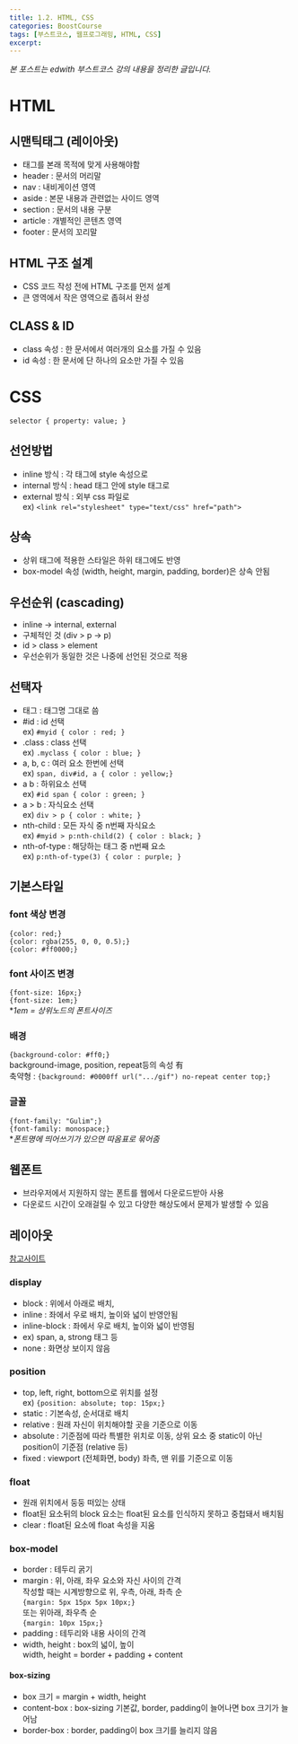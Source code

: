 ```yaml
---
title: 1.2. HTML, CSS
categories: BoostCourse
tags: [부스트코스, 웹프로그래밍, HTML, CSS]
excerpt:
---
```

*본 포스트는 edwith 부스트코스 강의 내용을 정리한 글입니다.*

# HTML

## 시맨틱태그 (레이아웃)
- 태그를 본래 목적에 맞게 사용해야함
- header : 문서의 머리말
- nav : 내비게이션 영역
- aside : 본문 내용과 관련없는 사이드 영역
- section : 문서의 내용 구분
- article : 개별적인 콘텐츠 영역
- footer : 문서의 꼬리말

## HTML 구조 설계
- CSS 코드 작성 전에 HTML 구조를 먼저 설계
- 큰 영역에서 작은 영역으로 좁혀서 완성

## CLASS & ID
- class 속성 : 한 문서에서 여러개의 요소를 가질 수 있음
- id 속성 : 한 문서에 단 하나의 요소만 가질 수 있음
    
# CSS
`selector { property: value; }`

## 선언방법
- inline 방식 : 각 태그에 style 속성으로
- internal 방식 : head 태그 안에 style 태그로
- external 방식 : 외부 css 파일로  
ex) `<link rel="stylesheet" type="text/css" href="path">`

## 상속
- 상위 태그에 적용한 스타일은 하위 태그에도 반영
- box-model 속성 (width, height, margin, padding, border)은 상속 안됨

## 우선순위 (cascading)
- inline -> internal, external
- 구체적인 것 (div > p -> p)
- id > class > element
- 우선순위가 동일한 것은 나중에 선언된 것으로 적용

## 선택자
- 태그 : 태그명 그대로 씀
- #id : id 선택  
ex) `#myid { color : red; }`
- .class : class 선택  
ex) `.myclass { color : blue; }`
- a, b, c : 여러 요소 한번에 선택  
ex) `span, div#id, a { color : yellow;}`
- a b : 하위요소 선택  
ex) `#id span { color : green; }`
- a > b : 자식요소 선택  
ex) `div > p { color : white; }`
- nth-child : 모든 자식 중 n번째 자식요소  
ex) `#myid > p:nth-child(2) { color : black; }`
- nth-of-type : 해당하는 태그 중 n번째 요소  
ex) `p:nth-of-type(3) { color : purple; }`

## 기본스타일

### font 색상 변경   
`{color: red;}`  
`{color: rgba(255, 0, 0, 0.5);}`  
`{color: #ff0000;}`

### font 사이즈 변경  
`{font-size: 16px;}`  
`{font-size: 1em;}`  
**1em = 상위노드의 폰트사이즈*

### 배경
`{background-color: #ff0;}`  
background-image, position, repeat등의 속성 有  
축약형 : `{background: #0000ff url(".../gif") no-repeat center top;}`

### 글꼴  
`{font-family: "Gulim";}`  
`{font-family: monospace;}`  
**폰트명에 띄어쓰기가 있으면 따옴표로 묶어줌*

## 웹폰트
- 브라우저에서 지원하지 않는 폰트를 웹에서 다운로드받아 사용
- 다운로드 시간이 오래걸릴 수 있고 다양한 해상도에서 문제가 발생할 수 있음

## 레이아웃
[참고사이트](https://ko.learnlayout.com/)

### display
- block : 위에서 아래로 배치,
- inline : 좌에서 우로 배치, 높이와 넓이 반영안됨
- inline-block : 좌에서 우로 배치, 높이와 넓이 반영됨
- ex) span, a, strong 태그 등
- none : 화면상 보이지 않음

### position
- top, left, right, bottom으로 위치를 설정  
ex) `{position: absolute; top: 15px;}`
- static : 기본속성, 순서대로 배치
- relative : 원래 자신이 위치해야할 곳을 기준으로 이동
- absolute : 기준점에 따라 특별한 위치로 이동, 상위 요소 중 static이 아닌 position이 기준점 (relative 등)
- fixed : viewport (전체화면, body) 좌측, 맨 위를 기준으로 이동

### float
- 원래 위치에서 둥둥 떠있는 상태
- float된 요소뒤의 block 요소는 float된 요소를 인식하지 못하고 중첩돼서 배치됨
- clear : float된 요소에 float 속성을 지움

### box-model
- border : 테두리 굵기
- margin : 위, 아래, 좌우 요소와 자신 사이의 간격  
작성할 때는 시계방향으로 위, 우측, 아래, 좌측 순  
`{margin: 5px 15px 5px 10px;}`  
또는 위아래, 좌우측 순  
`{margin: 10px 15px;}`
- padding : 테두리와 내용 사이의 간격
- width, height : box의 넓이, 높이  
width, height = border + padding + content

#### box-sizing
- box 크기 = margin + width, height
- content-box : box-sizing 기본값, border, padding이 늘어나면 box 크기가 늘어남
- border-box : border, padding이 box 크기를 늘리지 않음
